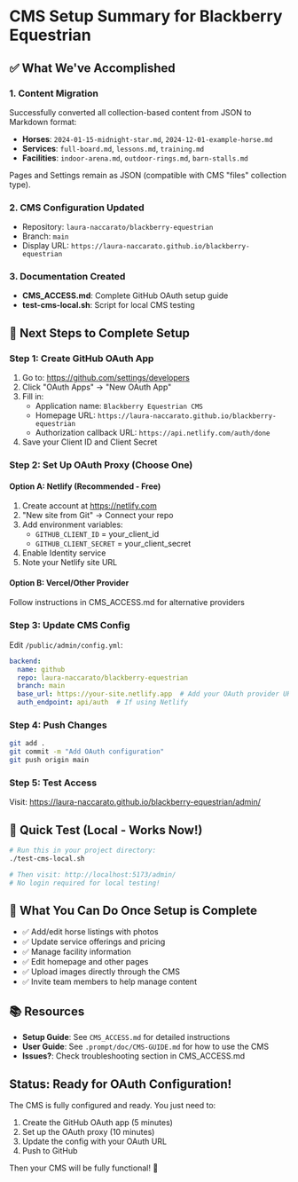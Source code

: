 # CMS Setup Summary for Blackberry Equestrian

## ✅ What We've Accomplished

### 1. Content Migration
Successfully converted all collection-based content from JSON to Markdown format:

- **Horses**: `2024-01-15-midnight-star.md`, `2024-12-01-example-horse.md`
- **Services**: `full-board.md`, `lessons.md`, `training.md`
- **Facilities**: `indoor-arena.md`, `outdoor-rings.md`, `barn-stalls.md`

Pages and Settings remain as JSON (compatible with CMS "files" collection type).

### 2. CMS Configuration Updated
- Repository: `laura-naccarato/blackberry-equestrian`
- Branch: `main`
- Display URL: `https://laura-naccarato.github.io/blackberry-equestrian`

### 3. Documentation Created
- **CMS_ACCESS.md**: Complete GitHub OAuth setup guide
- **test-cms-local.sh**: Script for local CMS testing

## 🚀 Next Steps to Complete Setup

### Step 1: Create GitHub OAuth App
1. Go to: https://github.com/settings/developers
2. Click "OAuth Apps" → "New OAuth App"
3. Fill in:
   - Application name: `Blackberry Equestrian CMS`
   - Homepage URL: `https://laura-naccarato.github.io/blackberry-equestrian`
   - Authorization callback URL: `https://api.netlify.com/auth/done`
4. Save your Client ID and Client Secret

### Step 2: Set Up OAuth Proxy (Choose One)

#### Option A: Netlify (Recommended - Free)
1. Create account at https://netlify.com
2. "New site from Git" → Connect your repo
3. Add environment variables:
   - `GITHUB_CLIENT_ID` = your_client_id
   - `GITHUB_CLIENT_SECRET` = your_client_secret
4. Enable Identity service
5. Note your Netlify site URL

#### Option B: Vercel/Other Provider
Follow instructions in CMS_ACCESS.md for alternative providers

### Step 3: Update CMS Config
Edit `/public/admin/config.yml`:
```yaml
backend:
  name: github
  repo: laura-naccarato/blackberry-equestrian
  branch: main
  base_url: https://your-site.netlify.app  # Add your OAuth provider URL
  auth_endpoint: api/auth  # If using Netlify
```

### Step 4: Push Changes
```bash
git add .
git commit -m "Add OAuth configuration"
git push origin main
```

### Step 5: Test Access
Visit: https://laura-naccarato.github.io/blackberry-equestrian/admin/

## 📝 Quick Test (Local - Works Now!)

```bash
# Run this in your project directory:
./test-cms-local.sh

# Then visit: http://localhost:5173/admin/
# No login required for local testing!
```

## 🎯 What You Can Do Once Setup is Complete

- ✅ Add/edit horse listings with photos
- ✅ Update service offerings and pricing
- ✅ Manage facility information
- ✅ Edit homepage and other pages
- ✅ Upload images directly through the CMS
- ✅ Invite team members to help manage content

## 📚 Resources

- **Setup Guide**: See `CMS_ACCESS.md` for detailed instructions
- **User Guide**: See `.prompt/doc/CMS-GUIDE.md` for how to use the CMS
- **Issues?**: Check troubleshooting section in CMS_ACCESS.md

## Status: Ready for OAuth Configuration!

The CMS is fully configured and ready. You just need to:
1. Create the GitHub OAuth app (5 minutes)
2. Set up the OAuth proxy (10 minutes)
3. Update the config with your OAuth URL
4. Push to GitHub

Then your CMS will be fully functional! 🎉